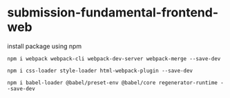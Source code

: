 # submission-fundamental-frontend-web

install package using npm

```
npm i webpack webpack-cli webpack-dev-server webpack-merge --save-dev

npm i css-loader style-loader html-webpack-plugin --save-dev

npm i babel-loader @babel/preset-env @babel/core regenerator-runtime --save-dev
```
